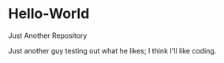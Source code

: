 # Hello-World
Just Another Repository

Just another guy testing out what he likes; I think I'll like coding.
